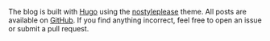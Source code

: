 The blog is built with [Hugo](https://gohugo.io) using the [nostyleplease](https://github.com/hanwenguo/hugo-theme-nostyleplease) theme. All posts are available on [GitHub](https://github.com/arkoc/blog). If you find anything incorrect, feel free to open an issue or submit a pull request.
